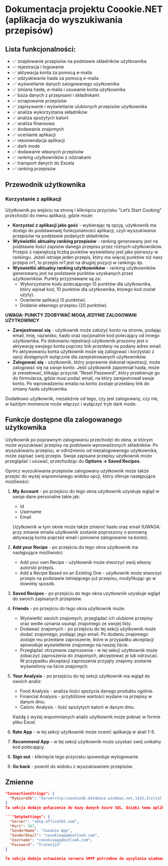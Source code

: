 # Dokumentacja projektu Coookie.NET (aplikacja do wyszukiwania przepisów)

## Lista funkcjonalności:
- ✅ znajdowanie przepisów na podstawie składników użytkownika
- ✅ rejestracja i logowanie
- ✅ aktywacja konta za pomocą e-maila
- ✅ odzyskiwanie hasła za pomocą e-maila
- ✅ wyświetlanie danych zalogowanego użytkownika
- ✅ zmiana hasła, e-maila i usuwanie konta użytkownika
- ✅ baza danych z przepisami i składnikami
- ✅ scrapowanie przepisów
- ✅ zapisywanie i wyświetlanie ulubionych przepisów użytkownika
- ✅ analiza wykorzystania składników
- ✅ analiza spożytych kalorii
- ✅ analiza finansowa
- ✅ dodawanie znajomych
- ✅ ocenianie aplikacji
- ✅ rekomendacja aplikacji
- ✅ dark mode
- ✅ dodawanie własnych przepisów
- ✅ ranking użytkowników z odznakami
- ✅ transport danych do Excela
- ✅ ranking przepisów

## Przewodnik użytkownika

### Korzystanie z aplikacji

Użytkownik po wejściu na stronę i kliknięciu przycisku "Let’s Start Cooking" przechodzi do menu aplikacji, gdzie może:
- **Korzystać z aplikacji jako gość** - wybierając tę opcję, użytkownik ma dostęp do podstawowej funkcjonalności aplikacji, czyli wyszukiwania przepisów na podstawie podanych składników.
- **Wyświetlić aktualny ranking przepisów** - ranking generowany jest na podstawie ilości zapisów danego przepisu przez różnych użytkowników. Przepis z największą liczbą punktów wyświetlany jest jako pierwszy w rankingu. Jeżeli istnieje jeden przepis, który ma więcej punktów niż nasz przepis nr1, to przepis nr1 jest na drugiej pozycji w rankingu itp.
- **Wyświetlić aktualny ranking użytkowników** - ranking użytkowników generowany jest na podstawie punktów uzyskanych przez użytkowników. Punkty przyznawane są za:
  - Wykorzystanie kodu polecającego (5 punktów dla użytkownika, który wpisał kod, 10 punktów dla użytkownika, którego kod został użyty).
  - Ocenienie aplikacji (5 punktów).
  - Dodanie własnego przepisu (20 punktów).

**UWAGA: PUNKTY ZDOBYWAĆ MOGĄ JEDYNIE ZALOGOWANI UŻYTKOWNICY**

- **Zarejestrować się** - użytkownik może założyć konto na stronie, podając email, imię, nazwisko, hasło oraz opcjonalnie kod polecający od innego użytkownika. Po dokonaniu rejestracji użytkownik proszony jest o aktywację swojego konta poprzez link przesłany na podany adres email. Po aktywowaniu konta użytkownik może się zalogować i korzystać z opcji dostępnych wyłącznie dla zarejestrowanych użytkowników.
- **Zalogować się** - użytkownik, który poprawnie dokonał rejestracji, może zalogować się na swoje konto. Jeśli użytkownik zapomniał hasła, może je zresetować, klikając przycisk "Reset Password", który przekieruje go do formularza, gdzie musi podać email, na który zarejestrował swoje konto. Po wprowadzeniu emaila na konto zostaje przesłany link do zmiany hasła użytkownika.

Dodatkowo użytkownik, niezależnie od tego, czy jest zalogowany, czy nie, w każdym momencie może włączyć i wyłączyć tryb dark mode.

## Funkcje dostępne dla zalogowanego użytkownika

Użytkownik po poprawnym zalogowaniu przechodzi do okna, w którym może wyszukiwać przepisy na podstawie wprowadzonych składników. Po wyszukiwaniu przepisu, w odróżnieniu od niezalogowanego użytkownika, może zapisać swój przepis. Swoje zapisane przepisy użytkownik może przeglądać i usuwać, przechodząc do **Options -> Saved Recipes**.

Oprócz wyszukiwania przepisów zalogowany użytkownik może także przejść do wyżej wspomnianego widoku opcji, który oferuje następujące możliwości:
1. **My Account** - po przejściu do tego okna użytkownik uzyskuje wgląd w swoje dane personalne takie jak:
   - Id
   - Username
   - Email

   Użytkownik w tym oknie może także zmienić hasło oraz email (UWAGA: przy zmianie emaila użytkownik zostanie poproszony o ponowną aktywację konta poprzez email i ponowne zalogowanie na konto).

2. **Add your Recipe** - po przejściu do tego okna użytkownik ma następujące możliwości:
   - Add your own Recipe - użytkownik może stworzyć swój własny autorski przepis.
   - Add a Recipe Based on an Existing One - użytkownik może stworzyć przepis na podstawie istniejącego już przepisu, modyfikując go w dowolny sposób.

3. **Saved Recipes** - po przejściu do tego okna użytkownik uzyskuje wgląd do swoich zapisanych przepisów.

4. **Friends** - po przejściu do tego okna użytkownik może:
   - Wyświetlić swoich znajomych, przeglądać ich ulubione przepisy oraz wedle uznania usunąć znajomego ze swojej listy.
   - Dodawać znajomych - po przejściu do tej sekcji użytkownik może dodać znajomego, podając jego email. Po dodaniu znajomego zostaje mu przesłane zaproszenie, które w przypadku akceptacji spowoduje wyświetlenie znajomego na naszej liście.
   - Przeglądać otrzymane zaproszenia - w tej sekcji użytkownik może zobaczyć zaproszenia do znajomych, akceptować je lub odrzucać. W przypadku akceptacji zaproszenia przyjęty znajomy zostanie wyświetlony na liście znajomych.

5. **Your Analysis** - po przejściu do tej sekcji użytkownik ma wgląd do swoich analiz:
   - Food Analysis - analiza ilości spożycia danego produktu ogólnie.
   - Financial Analysis - przybliżone wartości wydane na przepisy w danym dniu.
   - Caloric Analysis - ilość spożytych kalorii w danym dniu.

   Każdą z wyżej wspomnianych analiz użytkownik może pobrać w formie pliku Excel.

6. **Rate App** - w tej sekcji użytkownik może ocenić aplikację w skali 1-5.

7. **Recommend App** - w tej sekcji użytkownik może uzyskać swój unikalny kod polecający.

8. **Sign out** - kliknięcie tego przycisku spowoduje wylogowanie.

9. **Go back** - powrót do widoku z wyszukiwaniem przepisów.

## Zmienne

```json
"ConnectionStrings": {
  "MyAzureDb": "Server=tcp:coookiedb.database.windows.net,1433;Initial Catalog=coookiedb;Persist Security Info=False;User ID=coookieadmin;Password=truten123@;MultipleActiveResultSets=False;Encrypt=True;TrustServerCertificate=False;Connection Timeout=30;"
}
Ta sekcja dodaje połączenie do bazy danych Azure SQL. Dzięki temu aplikacja może łączyć się z bazą danych o nazwie “cookiedb” na serwerze “coookiedb.database.windows.net” przy użyciu podanych danych uwierzytelniających.

```"SmtpSettings": {
  "Server": "smtp.office365.com",
  "Port": 587,
  "SenderName": "Coookie App",
  "SenderEmail": "coookieapp@outlook.com",
  "Username": "coookieapp@outlook.com",
  "Password": "Truten123"
}

Ta sekcja dodaje ustawienia serwera SMTP potrzebne do wysyłania wiadomości e-mail.
